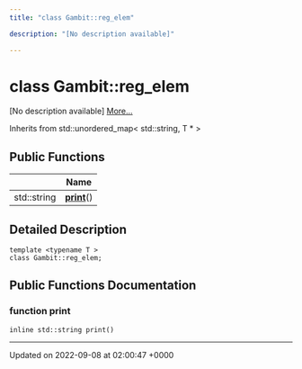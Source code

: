 ```yaml
---
title: "class Gambit::reg_elem"

description: "[No description available]"

---
```


# class Gambit::reg_elem



[No description available] [More...](#detailed-description)

Inherits from std::unordered_map< std::string, T * >

## Public Functions

|                | Name           |
| -------------- | -------------- |
| std::string | **[print](/documentation/code/classes/classgambit_1_1reg__elem/#function-gambitreg-elem-print)**() |

## Detailed Description

```
template <typename T >
class Gambit::reg_elem;
```

## Public Functions Documentation

### function print

```
inline std::string print()
```


-------------------------------

Updated on 2022-09-08 at 02:00:47 +0000